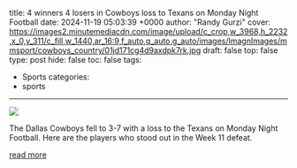 title: 4 winners 4 losers in Cowboys loss to Texans on Monday Night Football
date: 2024-11-19 05:03:39 +0000
author: "Randy Gurzi"
cover: https://images2.minutemediacdn.com/image/upload/c_crop,w_3968,h_2232,x_0,y_311/c_fill,w_1440,ar_16:9,f_auto,q_auto,g_auto/images/ImagnImages/mmsport/cowboys_country/01jd171cg4d9axdpk7rk.jpg
draft: false
top: false
type: post
hide: false
toc: false
tags:
  - Sports
categories:
  - sports
---

![](https://images2.minutemediacdn.com/image/upload/c_crop,w_3968,h_2232,x_0,y_311/c_fill,w_1440,ar_16:9,f_auto,q_auto,g_auto/images/ImagnImages/mmsport/cowboys_country/01jd171cg4d9axdpk7rk.jpg)

The Dallas Cowboys fell to 3-7 with a loss to the Texans on Monday Night Football. Here are the players who stood out in the Week 11 defeat.

[read more](https://www.si.com/nfl/cowboys/news/4-winners-4-losers-in-cowboys-loss-to-texans-on-monday-night-football)
